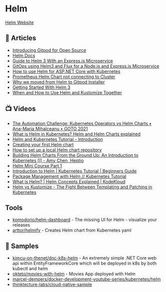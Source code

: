 # Helm
[Helm Website](https://helm.sh/)

## 📕 Articles
- [Introducing Gitpod for Open Source](https://www.gitpod.io/blog/gitpod-for-opensource)
- [Helm Docs](https://helm.sh/docs/)
- [Guide to Helm 3 With an Express.js Microservice](https://www.civo.com/learn/guide-to-helm-3-with-an-express-js-microservice)
- [GitOps using Helm3 and Flux for a Node.js and Express.js Microservice](https://www.civo.com/learn/gitops-using-helm3-and-flux-for-an-node-js-and-express-js-microservice)
- [How to use Helm for ASP.NET Core with Kubernetes](https://www.yogihosting.com/helm-charts-aspnet-core-kubernetes/)
- [Prometheus Helm Chart not connecting to Cluster](https://www.reddit.com/r/kubernetes/comments/jgprfb/prometheus_helm_chart_not_connecting_to_cluster/)
- [Why we moved from Helm to Gitpod Installer](https://www.gitpod.io/blog/gitpod-installer)
- [Getting Started With Helm 3](https://www.thorsten-hans.com/getting-started-with-helm3/)
- [When and How to Use Helm and Kustomize Together](https://trstringer.com/helm-kustomize/)

## 📺 Videos
- [The Automation Challenge: Kubernetes Operators vs Helm Charts • Ana-Maria Mihalceanu • GOTO 2021](https://www.youtube.com/watch?v=dGx8PjmWkyM)
- [What is Helm in Kubernetes? Helm and Helm Charts explained](https://www.youtube.com/watch?v=-ykwb1d0DXU)
- [Helm and Kubernetes Tutorial - Introduction](https://www.youtube.com/watch?v=9cwjtN3gkD4)
- [Creating your first Helm chart](https://www.youtube.com/watch?v=3GPpm2nZb2s)
- [How to set up a local Helm chart repository](https://www.youtube.com/watch?v=hSk_r-CCvLE)
- [Building Helm Charts From the Ground Up: An Introduction to Kubernetes [I] - Amy Chen, Heptio](https://www.youtube.com/watch?v=vQX5nokoqrQ)
- [Helm Mini Course Part 1](https://www.youtube.com/watch?v=x77NzZxj670)
- [Introduction to Helm | Kubernetes Tutorial | Beginners Guide](https://www.youtube.com/watch?v=5_J7RWLLVeQ)
- [Package Management with Helm // Kubernetes Tutorial](https://www.youtube.com/watch?v=zka4lJbA-y4)
- [What is Helm? | Helm Concepts Explained | KodeKloud](https://www.youtube.com/watch?v=kJscDZfHXrQ)
- [Helm vs Kustomize - The Fight Between Templating and Patching in Kubernetes](https://www.youtube.com/watch?v=ZMFYSm0ldQ0)

## Tools
- [komodorio/helm-dashboard](https://github.com/komodorio/helm-dashboard) - The missing UI for Helm - visualize your releases
- [arttor/helmify](https://github.com/arttor/helmify) - Creates Helm chart from Kubernetes yaml

## 🚀 Samples
- [kimcu-on-thenet/dnc-k8s-helm](https://github.com/kimcu-on-thenet/dnc-k8s-helm) - An extremely simple .NET Core web api within EntityFrameworkCore which will be deployed in k8s by both kubectl and helm
- [okteto/movies-with-helm](https://github.com/okteto/movies-with-helm) - Movies App deployed with Helm
- [marcel-dempers/docker-development-youtube-series/kubernetes/helm](https://github.com/marcel-dempers/docker-development-youtube-series/tree/master/kubernetes/helm)
- [thinktecture-labs/cloud-native-sample](https://github.com/thinktecture-labs/cloud-native-sample/tree/main/charts)
